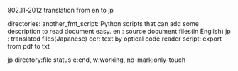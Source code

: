 802.11-2012 translation from en to jp

directories:
another_fmt_script: Python scripts that can add some description to read document easy. 
en : source document files(in English)
jp : translated files(Japanese)
ocr: text by optical code reader
script: export from pdf to txt

jp directory:file status
 e:end, w:working, no-mark:only-touch
